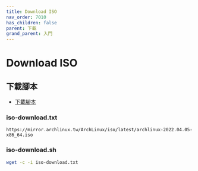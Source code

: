 ```yaml
---
title: Download ISO
nav_order: 7010
has_children: false
parent: 下載
grand_parent: 入門
---
```




# Download ISO


## 下載腳本

* [下載腳本](https://github.com/samwhelp/note-about-grub/blob/gh-pages/_demo/prototype/boot_iso/demo_41_custom/ArchLinux/latest/iso/download.sh)


### iso-download.txt

```
https://mirror.archlinux.tw/ArchLinux/iso/latest/archlinux-2022.04.05-x86_64.iso
```


### iso-download.sh

``` sh
wget -c -i iso-download.txt
```
